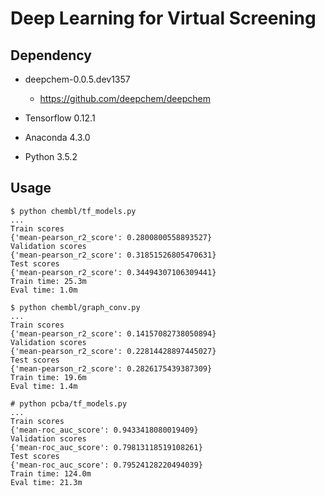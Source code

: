 Deep Learning for Virtual Screening
===================================

Dependency
----------

- deepchem-0.0.5.dev1357
    * https://github.com/deepchem/deepchem

- Tensorflow 0.12.1

- Anaconda 4.3.0

- Python 3.5.2

Usage
-----

    $ python chembl/tf_models.py
    ...
    Train scores
    {'mean-pearson_r2_score': 0.2800800558893527}
    Validation scores
    {'mean-pearson_r2_score': 0.31851526805470631}
    Test scores
    {'mean-pearson_r2_score': 0.34494307106309441}
    Train time: 25.3m
    Eval time: 1.0m

    $ python chembl/graph_conv.py
    ...
    Train scores
    {'mean-pearson_r2_score': 0.14157082738050894}
    Validation scores
    {'mean-pearson_r2_score': 0.22814428897445027}
    Test scores
    {'mean-pearson_r2_score': 0.2826175439387309}
    Train time: 19.6m
    Eval time: 1.4m

    # python pcba/tf_models.py
    ...
    Train scores
    {'mean-roc_auc_score': 0.9433418080019409}
    Validation scores
    {'mean-roc_auc_score': 0.79813118519108261}
    Test scores
    {'mean-roc_auc_score': 0.79524128220494039}
    Train time: 124.0m
    Eval time: 21.3m
